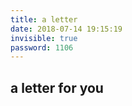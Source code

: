 ```yaml
---
title: a letter
date: 2018-07-14 19:15:19
invisible: true
password: 1106
---
```

## a letter for you